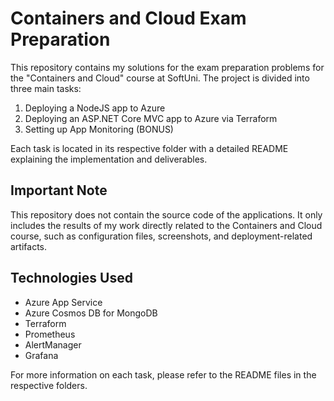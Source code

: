 # Containers and Cloud Exam Preparation

This repository contains my solutions for the exam preparation problems for the "Containers and Cloud" course at SoftUni. The project is divided into three main tasks:

1. Deploying a NodeJS app to Azure
2. Deploying an ASP.NET Core MVC app to Azure via Terraform
3. Setting up App Monitoring (BONUS)

Each task is located in its respective folder with a detailed README explaining the implementation and deliverables.

## Important Note

This repository does not contain the source code of the applications. It only includes the results of my work directly related to the Containers and Cloud course, such as configuration files, screenshots, and deployment-related artifacts.

## Technologies Used

- Azure App Service
- Azure Cosmos DB for MongoDB
- Terraform
- Prometheus
- AlertManager
- Grafana

For more information on each task, please refer to the README files in the respective folders.
